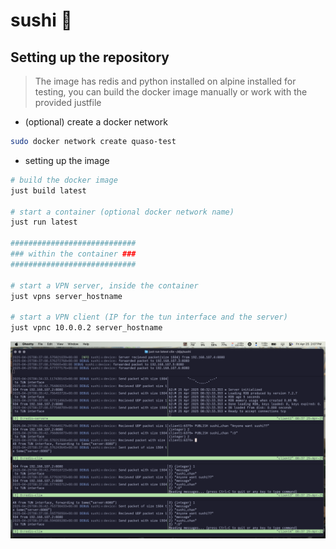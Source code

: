 # sushi 🍣

## Setting up the repository

> The image has redis and python installed on alpine installed for testing, you can build the docker image manually or work with the provided justfile

- (optional) create a docker network
```bash
sudo docker network create quaso-test
```

- setting up the image
```bash
# build the docker image
just build latest

# start a container (optional docker network name)
just run latest

############################
### within the container ###
############################

# start a VPN server, inside the container
just vpns server_hostname

# start a VPN client (IP for the tun interface and the server)
just vpnc 10.0.0.2 server_hostname
```

![Example VPN server and clients running Redis](./resources/redis_pubsub.png)
